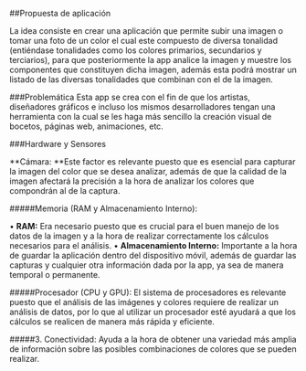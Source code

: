 ##Propuesta de aplicación

La idea consiste en crear una aplicación que permite subir una imagen o tomar una foto de un color el cual este compuesto de diversa tonalidad (entiéndase tonalidades como los colores primarios, secundarios y terciarios), para que posteriormente la app analice la imagen y muestre los componentes que constituyen dicha imagen, además esta podrá mostrar un listado de las diversas tonalidades que combinan con el de la imagen.

###Problemática
Esta app se crea con el fin de que los artistas, diseñadores gráficos e incluso los mismos desarrolladores tengan una herramienta con la cual se les haga más sencillo la creación visual de bocetos, páginas web, animaciones, etc.


###Hardware y Sensores

**Cámara: **Este factor es relevante puesto que es esencial para capturar la imagen del color que se desea analizar, además de que la calidad de la imagen afectará la precisión a la hora de analizar los colores que compondrán al de la captura.

#####Memoria (RAM y Almacenamiento Interno):

•	**RAM:** Era necesario puesto que es crucial para el buen manejo de los datos de la imagen y a la hora de realizar correctamente los cálculos necesarios para el análisis.
•	**Almacenamiento Interno:** Importante a la hora de guardar la aplicación dentro del dispositivo móvil, además de guardar las capturas y cualquier otra información dada por la app, ya sea de manera temporal o permanente.

#####Procesador (CPU y GPU):
El sistema de procesadores es relevante puesto que el análisis de las imágenes y colores requiere de realizar un análisis de datos, por lo que al utilizar un procesador esté ayudará a que los cálculos se realicen de manera más rápida y eficiente.

#####3.	Conectividad:
Ayuda a la hora de obtener una variedad más amplia de información sobre las posibles combinaciones de colores que se pueden realizar.








